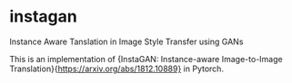 # instagan
Instance Aware Tanslation in Image Style Transfer using GANs


This is an implementation of {InstaGAN: Instance-aware Image-to-Image Translation}{https://arxiv.org/abs/1812.10889} in Pytorch. 
